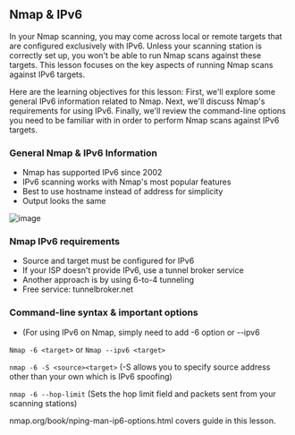 ## Nmap & IPv6

In your Nmap scanning, you may come across local or remote targets that are configured exclusively with IPv6. Unless your scanning station is correctly set up, you won't be able to run Nmap scans against these targets. This lesson focuses on the key aspects of running Nmap scans against IPv6 targets.

Here are the learning objectives for this lesson: First, we'll explore some general IPv6 information related to Nmap. Next, we'll discuss Nmap's requirements for using IPv6. Finally, we'll review the command-line options you need to be familiar with in order to perform Nmap scans against IPv6 targets.

### General Nmap & IPv6 Information
- Nmap has supported IPv6 since 2002
- IPv6 scanning works with Nmap's most popular features
- Best to use hostname instead of address for simplicity
- Output looks the same

![image](https://github.com/user-attachments/assets/1ec46c36-6b06-4ef9-a892-e6a224973fcd)

### Nmap IPv6 requirements
- Source and target must be configured for IPv6
- If your ISP doesn't provide IPv6, use a tunnel broker service
- Another approach is by using 6-to-4 tunneling
- Free service: tunnelbroker.net
  
### Command-line syntax & important options
- (For using IPv6 on Nmap, simply need to add -6 option or --ipv6

`Nmap -6 <target>` or `Nmap --ipv6 <target>`


`nmap -6 -S <source><target>` (-S allows you to specify source address other than your own which is IPv6 spoofing)


`nmap -6 --hop-limit` (Sets the hop limit field and packets sent from your scanning stations)


nmap.org/book/nping-man-ip6-options.html covers guide in this lesson.
